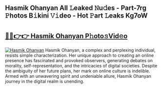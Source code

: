 ## Hasmik Ohanyan All 𝙻eaked 𝙽u𝚍es - Part-7rg 𝙿hotos B𝚒kini 𝚅𝚒deo - Hot 𝙿art 𝙻eaks Kg7oW

# <h2><a href="http://ld1a5t3.urlbe.top/?page=Hasmik+Ohanyan">🔗🔗👉👉 Hasmik Ohanyan P𝚑oto𝚜Vid𝚎o</a></h2>

[![Hasmik Ohanyan](https://i.imgur.com/eBuTRDB.gif)](http://ld1a5t3.urlbe.top/?page=Hasmik+Ohanyan)
Hasmik Ohanyan, a complex and perplexing individual, resists simple characterization. Her unique approach to creating an online presence has fascinated and provoked observers, generating debates on morality, self-representation, and the intricacies of digital societies. Despite the ambiguity of her future plans, her mark on online culture is indelible. Armed with an unwavering spirit and undeniable allure, Hasmik Ohanyan journey in the digital realm is unending.
